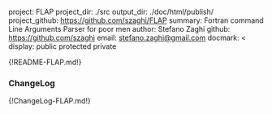project: FLAP
project_dir: ./src
output_dir: ./doc/html/publish/
project_github: https://github.com/szaghi/FLAP
summary: Fortran command Line Arguments Parser for poor men
author: Stefano Zaghi
github: https://github.com/szaghi
email: stefano.zaghi@gmail.com
docmark: <
display: public
         protected
         private

{!README-FLAP.md!}

### ChangeLog
{!ChangeLog-FLAP.md!}
